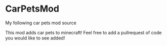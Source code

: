 # CarPetsMod
My following car pets mod source

This mod adds car pets to minecraft! Feel free to add a pullrequest of code you would like to see added!
